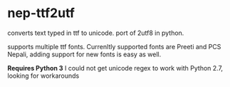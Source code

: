 nep-ttf2utf
===========

converts text typed in ttf to unicode. port of 2utf8 in python. 

supports multiple ttf fonts. Currenltly supported fonts are Preeti and PCS Nepali, adding support for new fonts is easy as well.


**Requires Python 3** I could not get unicode regex to work with Python 2.7, looking for workarounds
